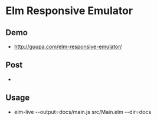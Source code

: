 # Elm Responsive Emulator

## Demo

* http://guupa.com/elm-responsive-emulator/

## Post

*

## Usage

* elm-live --output=docs/main.js src/Main.elm --dir=docs
